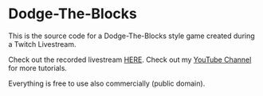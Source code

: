 # Dodge-The-Blocks
This is the source code for a Dodge-The-Blocks style game created during a Twitch Livestream.

Check out the recorded livestream [HERE](https://www.twitch.tv/brackeys/v/86804277).
Check out my [YouTube Channel](http://youtube.com/brackeys) for more tutorials.

Everything is free to use also commercially (public domain).
